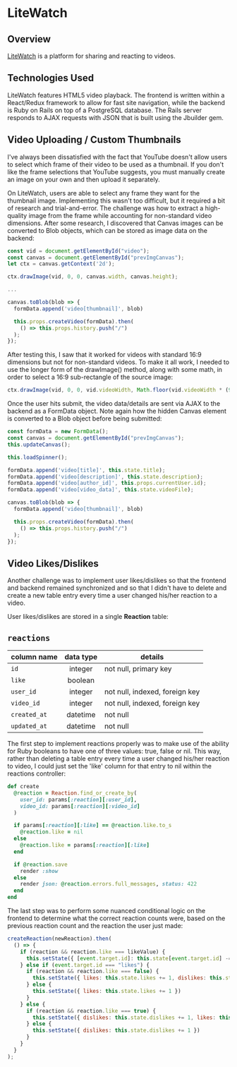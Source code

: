 # LiteWatch

## Overview

[LiteWatch](https://www.lite.watch "LiteWatch") is a platform for sharing and reacting to videos.

## Technologies Used

LiteWatch features HTML5 video playback. The frontend is written within a React/Redux framework to allow for fast site navigation, while the backend is Ruby on Rails on top of a PostgreSQL database. The Rails server responds to AJAX requests with JSON that is built using the Jbuilder gem.

## Video Uploading / Custom Thumbnails

I've always been dissatisfied with the fact that YouTube doesn't allow users to select which frame of their video to be used as a thumbnail. If you don't like the frame selections that YouTube suggests, you must manually create an image on your own and then upload it separately.

On LiteWatch, users are able to select any frame they want for the thumbnail image. Implementing this wasn't too difficult, but it required a bit of research and trial-and-error. The challenge was how to extract a high-quality image from the frame while accounting for non-standard video dimensions. After some research, I discovered that Canvas images can be converted to Blob objects, which can be stored as image data on the backend:

```javascript
const vid = document.getElementById("video");
const canvas = document.getElementById("prevImgCanvas");
let ctx = canvas.getContext('2d');

ctx.drawImage(vid, 0, 0, canvas.width, canvas.height);

...

canvas.toBlob(blob => {
  formData.append('video[thumbnail]', blob)

  this.props.createVideo(formData).then(
    () => this.props.history.push("/")
  ); 
}); 
```

After testing this, I saw that it worked for videos with standard 16:9 dimensions but not for non-standard videos. To make it all work, I needed to use the longer form of the drawImage() method, along with some math, in order to select a 16:9 sub-rectangle of the source image:

```javascript
ctx.drawImage(vid, 0, 0, vid.videoWidth, Math.floor(vid.videoWidth * (9 / 16)), 0, 0, canvas.width, canvas.height);
```

Once the user hits submit, the video data/details are sent via AJAX to the backend as a FormData object. Note again how the hidden Canvas element is converted to a Blob object before being submitted:

```javascript
const formData = new FormData();
const canvas = document.getElementById("prevImgCanvas");
this.updateCanvas();

this.loadSpinner();

formData.append('video[title]', this.state.title);
formData.append('video[description]', this.state.description);
formData.append('video[author_id]', this.props.currentUser.id);
formData.append('video[video_data]', this.state.videoFile); 

canvas.toBlob(blob => {
  formData.append('video[thumbnail]', blob)

  this.props.createVideo(formData).then(
    () => this.props.history.push("/")
  ); 
});  
```

## Video Likes/Dislikes

Another challenge was to implement user likes/dislikes so that the frontend and backend remained synchronized and so that I didn't have to delete and create a new table entry every time a user changed his/her reaction to a video.

User likes/dislikes are stored in a single **Reaction** table:

## `reactions`
column name | data type | details
--- |:---:| ---
`id` | integer | not null, primary key
`like` | boolean | 
`user_id` | integer | not null, indexed, foreign key
`video_id` | integer | not null, indexed, foreign key
`created_at` | datetime | not null
`updated_at` | datetime | not null

The first step to implement reactions properly was to make use of the ability for Ruby booleans to have one of three values: true, false or nil. This way, rather than deleting a table entry every time a user changed his/her reaction to video, I could just set the 'like' column for that entry to nil within the reactions controller:

```ruby
def create
  @reaction = Reaction.find_or_create_by(
    user_id: params[:reaction][:user_id],
    video_id: params[:reaction][:video_id]
  )

  if params[:reaction][:like] == @reaction.like.to_s
    @reaction.like = nil
  else
    @reaction.like = params[:reaction][:like]
  end

  if @reaction.save
    render :show
  else
    render json: @reaction.errors.full_messages, status: 422
  end
end
```

The last step was to perform some nuanced conditional logic on the frontend to determine what the correct reaction counts were, based on the previous reaction count and the reaction the user just made:

```javascript
createReaction(newReaction).then(
  () => {
    if (reaction && reaction.like === likeValue) {
      this.setState({ [event.target.id]: this.state[event.target.id] -= 1 })
    } else if (event.target.id === "likes") {
      if (reaction && reaction.like === false) {
        this.setState({ likes: this.state.likes += 1, dislikes: this.state.dislikes -= 1 })
      } else {
        this.setState({ likes: this.state.likes += 1 })
      }   
    } else {
      if (reaction && reaction.like === true) {
        this.setState({ dislikes: this.state.dislikes += 1, likes: this.state.likes -= 1 })
      } else {
        this.setState({ dislikes: this.state.dislikes += 1 })
      }
    }
  }
);
```
